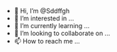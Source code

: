 - 👋 Hi, I’m @Sddffgh
- 👀 I’m interested in ...
- 🌱 I’m currently learning ...
- 💞️ I’m looking to collaborate on ...
- 📫 How to reach me ...

<!---
Sddffgh/Sddffgh is a ✨ special ✨ repository because its `README.md` Sddffgh) appears on your GitHub profile.
You can click the Preview link to take a look at your changes.
--->
